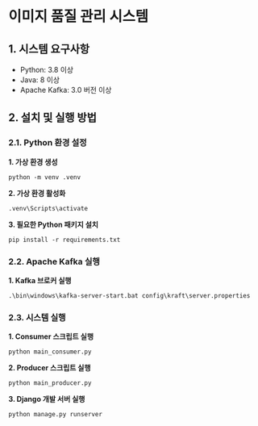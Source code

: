 # 이미지 품질 관리 시스템

## 1. 시스템 요구사항
- Python: 3.8 이상
- Java: 8 이상
- Apache Kafka: 3.0 버전 이상

## 2. 설치 및 실행 방법
### 2.1. Python 환경 설정
**1. 가상 환경 생성**
```
python -m venv .venv
```

**2. 가상 환경 활성화**
```
.venv\Scripts\activate
```

**3. 필요한 Python 패키지 설치**
```
pip install -r requirements.txt
```

### 2.2. Apache Kafka 실행
**1. Kafka 브로커 실행**
```
.\bin\windows\kafka-server-start.bat config\kraft\server.properties
```

### 2.3. 시스템 실행
**1. Consumer 스크립트 실행**
```
python main_consumer.py
```

**2. Producer 스크립트 실행**
```
python main_producer.py
```

**3. Django 개발 서버 실행**
```
python manage.py runserver
```